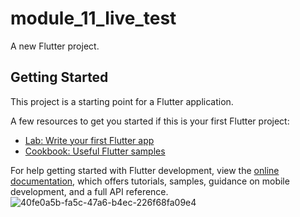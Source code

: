 # module_11_live_test

A new Flutter project.

## Getting Started

This project is a starting point for a Flutter application.

A few resources to get you started if this is your first Flutter project:

- [Lab: Write your first Flutter app](https://docs.flutter.dev/get-started/codelab)
- [Cookbook: Useful Flutter samples](https://docs.flutter.dev/cookbook)

For help getting started with Flutter development, view the
[online documentation](https://docs.flutter.dev/), which offers tutorials,
samples, guidance on mobile development, and a full API reference.
![40fe0a5b-fa5c-47a6-b4ec-226f68fa09e4](https://github.com/MosharofHossain1998/module_11_live_test/assets/75781770/207ca926-abf1-4b3b-ac9a-08b2e0313e2e)
